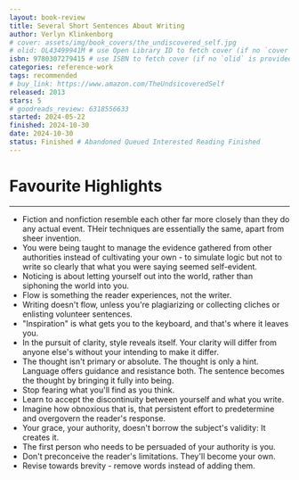 ```yaml
---
layout: book-review
title: Several Short Sentences About Writing
author: Verlyn Klinkenborg
# cover: assets/img/book_covers/the_undiscovered_self.jpg
# olid: OL43499941M # use Open Library ID to fetch cover (if no `cover` is provided)
isbn: 9780307279415 # use ISBN to fetch cover (if no `olid` is provided, dashes are optional)
categories: reference-work
tags: recommended
# buy_link: https://www.amazon.com/TheUndsicoveredSelf
released: 2013
stars: 5
# goodreads_review: 6318556633
started: 2024-05-22
finished: 2024-10-30
date: 2024-10-30
status: Finished # Abandoned Queued Interested Reading Finished
---
```


# Favourite Highlights

---

* Fiction and nonfiction resemble each other far more closely than they do any actual event. THeir techniques are essentially the same, apart from sheer invention.
* You were being taught to manage the evidence gathered from other authorities instead of cultivating your own - to simulate logic but not to write so clearly that what you were saying seemed self-evident.
* Noticing is about letting yourself out into the world, rather than siphoning the world into you.
* Flow is something the reader experiences, not the writer.
* Writing doesn't flow, unless you're plagiarizing or collecting cliches or enlisting volunteer sentences.
* "Inspiration" is what gets you to the keyboard, and that's where it leaves you.
* In the pursuit of clarity, style reveals itself. Your clarity will differ from anyone else's without your intending to make it differ.
* The thought isn't primary or absolute. The thought is only a hint. Language offers guidance and resistance both. The sentence becomes the thought by bringing it fully into being.
* Stop fearing what you'll find as you think.
* Learn to accept the discontinuity between yourself and what you write.
* Imagine how obnoxious that is, that persistent effort to predetermine and overgovern the reader's response.
* Your grace, your authority, doesn't borrow the subject's validity: It creates it.
* The first person who needs to be persuaded of your authority is you.
* Don't preconceive the reader's limitations. They'll become your own.
* Revise towards brevity - remove words instead of adding them.
